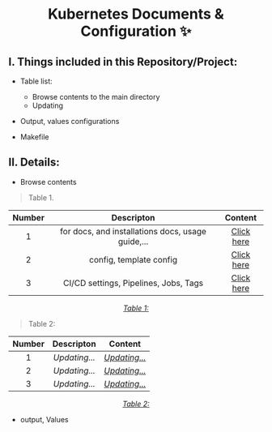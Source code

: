 <h1 align="center">Kubernetes Documents & Configuration ✨</h1>


## I. Things included in this Repository/Project:
- Table list:
  - Browse contents to the main directory
  - Updating

- Output, values configurations

- Makefile

## II. Details:
- Browse contents
<!-- table 1 -->  
> Table 1. 
<div align="center">

| Number | Descripton | Content |
| :---: | :---: | :---: |
| 1 | for docs, and installations docs, usage guide,... | [Click here](https://github.com/nnbaocuong99/k8s-docs-config/tree/main/docs)
| 2 | config, template config | [Click here](https://github.com/nnbaocuong99/k8s-docs-config/tree/main/config)
| 3 | CI/CD settings, Pipelines, Jobs, Tags | [Click here](https://github.com/nnbaocuong99/k8s-docs-config/tree/main/.gitlab-ci.yml)

*<ins>Table 1:</ins>*

</div>



<!-- table 2 -->  
> Table 2:
<div align="center">

| Number | Descripton | Content |
| :---: | :---: | :---: |
| 1 | *Updating...* | [*Updating...*]()
| 2 | *Updating...* | [*Updating...*]()
| 3 | *Updating...* | [*Updating...*]()

*<ins>Table 2:</ins>*

</div>


- output, Values
